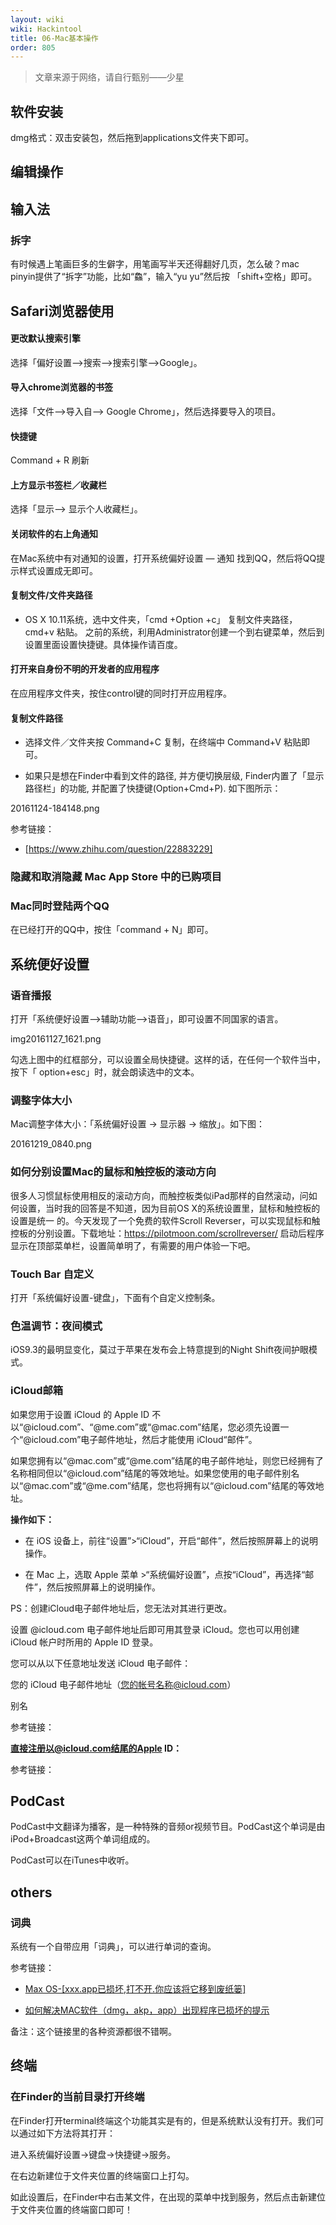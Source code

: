 ```yaml
---
layout: wiki
wiki: Hackintool
title: 06-Mac基本操作
order: 805
---
```


> 文章来源于网络，请自行甄别——少星



## 软件安装

dmg格式：双击安装包，然后拖到applications文件夹下即可。


## 编辑操作


## 输入法


### 拆字


有时候遇上笔画巨多的生僻字，用笔画写半天还得翻好几页，怎么破？mac pinyin提供了“拆字”功能，比如“鱻”，输入“yu yu”然后按 「shift+空格」即可。

## Safari浏览器使用


#### 更改默认搜索引擎


选择「偏好设置--\>搜索--\>搜索引擎--\>Google」。


#### 导入chrome浏览器的书签

选择「文件-->导入自--> Google Chrome」，然后选择要导入的项目。


#### 快捷键

Command + R 刷新


#### 上方显示书签栏／收藏栏

选择「显示--> 显示个人收藏栏」。




#### 关闭软件的右上角通知

在Mac系统中有对通知的设置，打开系统偏好设置 — 通知 找到QQ，然后将QQ提示样式设置成无即可。


#### 复制文件/文件夹路径


- OS X 10.11系统，选中文件夹，「cmd +Option +c」 复制文件夹路径，cmd+v 粘贴。
之前的系统，利用Administrator创建一个到右键菜单，然后到设置里面设置快捷键。具体操作请百度。




#### 打开来自身份不明的开发者的应用程序

在应用程序文件夹，按住control键的同时打开应用程序。




#### 复制文件路径

- 选择文件／文件夹按 Command+C 复制，在终端中 Command+V 粘贴即可。

- 如果只是想在Finder中看到文件的路径, 并方便切换层级, Finder内置了「显示路径栏」的功能, 并配置了快捷键(Option+Cmd+P). 如下图所示：


20161124-184148.png

参考链接：

- [https://www.zhihu.com/question/22883229]




### 隐藏和取消隐藏 Mac App Store 中的已购项目




### Mac同时登陆两个QQ

在已经打开的QQ中，按住「command + N」即可。



## 系统便好设置


### 语音播报

打开「系统便好设置-->辅助功能-->语音」，即可设置不同国家的语言。


img20161127_1621.png

勾选上图中的红框部分，可以设置全局快捷键。这样的话，在任何一个软件当中，按下「 option+esc」时，就会朗读选中的文本。


### 调整字体大小

Mac调整字体大小：「系统偏好设置 -> 显示器 -> 缩放」。如下图：

20161219_0840.png


### 如何分别设置Mac的鼠标和触控板的滚动方向

很多人习惯鼠标使用相反的滚动方向，而触控板类似iPad那样的自然滚动，问如何设置，当时我的回答是不知道，因为目前OS X的系统设置里，鼠标和触控板的设置是统一
的。今天发现了一个免费的软件Scroll Reverser，可以实现鼠标和触控板的分别设置。下载地址：<https://pilotmoon.com/scrollreverser/>
启动后程序显示在顶部菜单栏，设置简单明了，有需要的用户体验一下吧。


### Touch Bar 自定义

打开「系统偏好设置-键盘」，下面有个自定义控制条。



### 色温调节：夜间模式


iOS9.3的最明显变化，莫过于苹果在发布会上特意提到的Night Shift夜间护眼模式。





### iCloud邮箱

如果您用于设置 iCloud 的 Apple ID 不以“@icloud.com”、“@me.com”或“@mac.com”结尾，您必须先设置一个“@icloud.com”电子邮件地址，然后才能使用 iCloud“邮件”。

如果您拥有以“@mac.com”或“@me.com”结尾的电子邮件地址，则您已经拥有了名称相同但以“@icloud.com”结尾的等效地址。如果您使用的电子邮件别名以“@mac.com”或“@me.com”结尾，您也将拥有以“@icloud.com”结尾的等效地址。

**操作如下：**

- 在 iOS 设备上，前往“设置”>“iCloud”，开启“邮件”，然后按照屏幕上的说明操作。

- 在 Mac 上，选取 Apple 菜单 >“系统偏好设置”，点按“iCloud”，再选择“邮件”，然后按照屏幕上的说明操作。

PS：创建iCloud电子邮件地址后，您无法对其进行更改。

设置 @icloud.com 电子邮件地址后即可用其登录 iCloud。您也可以用创建 iCloud 帐户时所用的 Apple ID 登录。

您可以从以下任意地址发送 iCloud 电子邮件：

您的 iCloud 电子邮件地址（您的帐号名称@icloud.com）

别名


参考链接：


**直接注册以@icloud.com结尾的Apple ID：**

参考链接：



## PodCast

PodCast中文翻译为播客，是一种特殊的音频or视频节目。PodCast这个单词是由iPod+Broadcast这两个单词组成的。

PodCast可以在iTunes中收听。


## others

### 词典

系统有一个自带应用「词典」，可以进行单词的查询。



参考链接：

- [Max OS-[xxx.app已损坏,打不开.你应该将它移到废纸篓]](http://www.jianshu.com/p/379b49b88df9)

- [如何解决MAC软件（dmg，akp，app）出现程序已损坏的提示](http://www.yunrui.co/25693.html)

备注：这个链接里的各种资源都很不错啊。





## 终端

### 在Finder的当前目录打开终端

在Finder打开terminal终端这个功能其实是有的，但是系统默认没有打开。我们可以通过如下方法将其打开：

进入系统偏好设置->键盘->快捷键->服务。

在右边新建位于文件夹位置的终端窗口上打勾。

如此设置后，在Finder中右击某文件，在出现的菜单中找到服务，然后点击新建位于文件夹位置的终端窗口即可！



